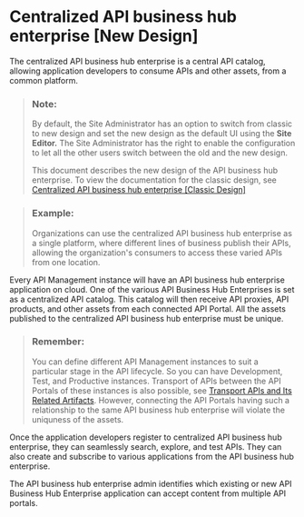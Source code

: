 <!-- loio38422de917ee40e1a47df0b368def295 -->

# Centralized API business hub enterprise \[New Design\]

The centralized API business hub enterprise is a central API catalog, allowing application developers to consume APIs and other assets, from a common platform.

> ### Note:  
> By default, the Site Administrator has an option to switch from classic to new design and set the new design as the default UI using the **Site Editor.** The Site Administrator has the right to enable the configuration to let all the other users switch between the old and the new design.
> 
> This document describes the new design of the API business hub enterprise. To view the documentation for the classic design, see [Centralized API business hub enterprise \[Classic Design\]](centralized-api-business-hub-enterprise-classic-design-33b706f.md)

> ### Example:  
> Organizations can use the centralized API business hub enterprise as a single platform, where different lines of business publish their APIs, allowing the organization's consumers to access these varied APIs from one location.

Every API Management instance will have an API business hub enterprise application on cloud. One of the various API Business Hub Enterprises is set as a centralized API catalog. This catalog will then receive API proxies, API products, and other assets from each connected API Portal. All the assets published to the centralized API business hub enterprise must be unique.

> ### Remember:  
> You can define different API Management instances to suit a particular stage in the API lifecycle. So you can have Development, Test, and Productive instances. Transport of APIs between the API Portals of these instances is also possible, see [Transport APIs and Its Related Artifacts](../transport-apis-and-its-related-artifacts-eb83118.md). However, connecting the API Portals having such a relationship to the same API business hub enterprise will violate the uniquness of the assets.

Once the application developers register to centralized API business hub enterprise, they can seamlessly search, explore, and test APIs. They can also create and subscribe to various applications from the API business hub enterprise.

The API business hub enterprise admin identifies which existing or new API Business Hub Enterprise application can accept content from multiple API portals.

